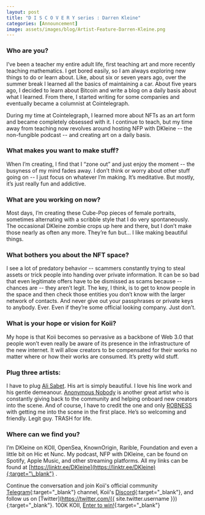 ```yaml
---
layout: post
title: "D I S C O V E R Y series : Darren Kleine"
categories: [Announcement]
image: assets/images/blog/Artist-Feature-Darren-Kleine.png
---
```


### Who are you?

I’ve been a teacher my entire adult life, first teaching art and more recently teaching mathematics. I get bored easily, so I am always exploring new things to do or learn about. Like, about six or seven years ago, over the summer break I learned all the basics of maintaining a car. About five years ago, I decided to learn about Bitcoin and write a blog on a daily basis about what I learned. From there, I started writing for some companies and eventually became a columnist at Cointelegraph.

During my time at Cointelegraph, I learned more about NFTs as an art form and became completely obsessed with it. I continue to teach, but my time away from teaching now revolves around hosting NFP with DKleine -- the non-fungible podcast -- and creating art on a daily basis.

### What makes you want to make stuff?

When I’m creating, I find that I “zone out” and just enjoy the moment -- the busyness of my mind fades away. I don’t think or worry about other stuff going on -- I just focus on whatever I’m making. It’s meditative. But mostly, it’s just really fun and addictive.

### What are you working on now?

Most days, I’m creating these Cube-Pop pieces of female portraits, sometimes alternating with a scribble style that I do very spontaneously. The occasional DKleine zombie crops up here and there, but I don’t make those nearly as often any more. They’re fun but… I like making beautiful things.

### What bothers you about the NFT space?

I see a lot of predatory behavior -- scammers constantly trying to steal assets or trick people into handing over private information. It can be so bad that even legitimate offers have to be dismissed as scams because -- chances are -- they aren’t legit. The key, I think, is to get to know people in the space and then check those entities you don’t know with the larger network of contacts. And never give out your passphrases or private keys to anybody. Ever. Even if they’re some official looking company. Just don’t.

### What is your hope or vision for Koii?

My hope is that Koii becomes so pervasive as a backbone of Web 3.0 that people won’t even really be aware of its presence in the infrastructure of the new internet. It will allow creators to be compensated for their works no matter where or how their works are consumed. It’s pretty wild stuff.

### Plug three artists:

I have to plug [Ali Sabet](https://twitter.com/sabet?fbclid=IwAR3seU8LZ0UhityIpmVa8igFrxmX0n-nyqKU3RLFb6kq6XfiiaACYRsltmo). His art is simply beautiful. I love his line work and his gentle demeanour. [Anonymous Nobody](https://twitter.com/AFuckingNobody) is another great artist who is constantly giving back to the community and helping onboard new creators into the scene. And of course, I have to credit the one and only [ROBNESS](https://twitter.com/robnessofficial) with getting me into the scene in the first place. He’s so welcoming and friendly. Legit guy. TRASH for life.

### Where can we find you?

I’m DKleine on KOII, OpenSea, KnownOrigin, Rarible, Foundation and even a little bit on Hic et Nunc. My podcast, NFP with DKleine, can be found on Spotify, Apple Music, and other streaming platforms. All my links can be found at [https://linktr.ee/DKleine](https://linktr.ee/DKleine){:target="\_blank"} .

Continue the conversation and join Koii's official community [Telegram](https://t.me/joinchat/OEHs_8T9-8ZhZmU5){:target="\_blank"} channel, Koii's [Discord](https://discord.gg/koii-network){:target="\_blank"}, and follow us on [Twitter](https://twitter.com/{{ site.twitter.username }}){:target="\_blank"}. 100K KOII, [Enter to win!](https://gleam.io/c3Cwz/-welcome-to-the-koii-drop-){:target="\_blank"}
